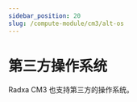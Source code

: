 ```yaml
---
sidebar_position: 20
slug: /compute-module/cm3/alt-os
---
```


# 第三方操作系统

Radxa CM3 也支持第三方的操作系统。

<DocCardList />
